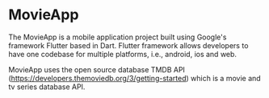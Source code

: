 # MovieApp

The MovieApp is a mobile application project built using Google's framework Flutter based in Dart. Flutter framework allows developers to have one codebase for multiple platforms, i.e., android, ios and web.

MovieApp uses the open source database TMDB API (https://developers.themoviedb.org/3/getting-started) which is a movie and tv series database API.
